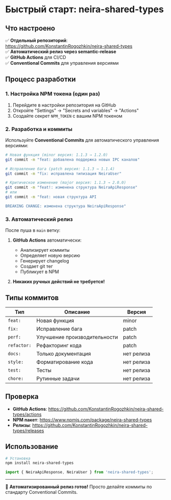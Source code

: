 # Быстрый старт: neira-shared-types

## Что настроено

✅ **Отдельный репозиторий**: https://github.com/KonstantinRogozhkin/neira-shared-types  
✅ **Автоматический релиз через semantic-release**  
✅ **GitHub Actions** для CI/CD  
✅ **Conventional Commits** для управления версиями  

## Процесс разработки

### 1. Настройка NPM токена (один раз)

1. Перейдите в настройки репозитория на GitHub
2. Откройте "Settings" → "Secrets and variables" → "Actions"
3. Создайте секрет `NPM_TOKEN` с вашим NPM токеном

### 2. Разработка и коммиты

Используйте **Conventional Commits** для автоматического управления версиями:

```bash
# Новая функция (minor версия: 1.1.3 → 1.2.0)
git commit -m "feat: добавлена поддержка новых IPC каналов"

# Исправление бага (patch версия: 1.1.3 → 1.1.4)
git commit -m "fix: исправлена типизация NeiraUser"

# Критическое изменение (major версия: 1.1.3 → 2.0.0)
git commit -m "feat!: изменена структура NeiraApiResponse"
# или
git commit -m "feat: новая структура API

BREAKING CHANGE: изменена структура NeiraApiResponse"
```

### 3. Автоматический релиз

После пуша в `main` ветку:

1. **GitHub Actions** автоматически:
   - Анализирует коммиты
   - Определяет новую версию
   - Генерирует changelog
   - Создает git тег
   - Публикует в NPM

2. **Никаких ручных действий не требуется!**

## Типы коммитов

| Тип | Описание | Версия |
|-----|----------|---------|
| `feat:` | Новая функция | minor |
| `fix:` | Исправление бага | patch |
| `perf:` | Улучшение производительности | patch |
| `refactor:` | Рефакторинг кода | patch |
| `docs:` | Только документация | нет релиза |
| `style:` | Форматирование кода | нет релиза |
| `test:` | Тесты | нет релиза |
| `chore:` | Рутинные задачи | нет релиза |

## Проверка

- **GitHub Actions**: https://github.com/KonstantinRogozhkin/neira-shared-types/actions
- **NPM пакет**: https://www.npmjs.com/package/neira-shared-types
- **Релизы**: https://github.com/KonstantinRogozhkin/neira-shared-types/releases

## Использование

```bash
# Установка
npm install neira-shared-types
```

```typescript
import { NeiraApiResponse, NeiraUser } from 'neira-shared-types';
```

---

🚀 **Автоматизированный релиз готов!** Просто делайте коммиты по стандарту Conventional Commits. 